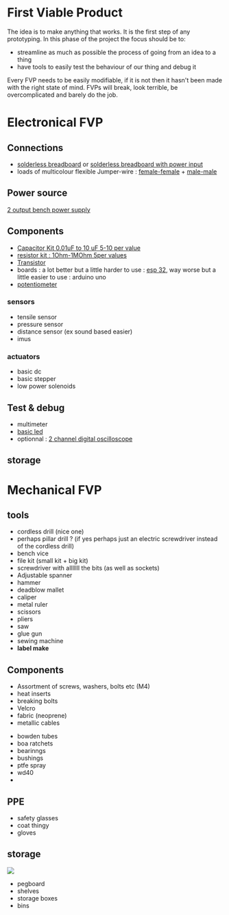 # First Viable Product 

The idea is to make anything that works.
It is the first step of any prototyping. 
In this phase of the project the focus should be to:
- streamline as much as possible the process of going from an idea to a thing
- have tools to easily test the behaviour of our thing and debug it

Every FVP needs to be easily modifiable, if it is not then it hasn't been made with the right state of mind. FVPs will break, look terrible, be overcomplicated and barely do the job.


# Electronical FVP



## Connections

- [solderless breadboard](https://se.farnell.com/en-SE/global-specialties/gs-830/breadboardbus-strips/dp/2295701) or [solderless breadboard with power input](https://se.farnell.com/en-SE/multicomp/mc01004/mounted-breadboard-2420-pin/dp/2503750)
- loads of multicolour flexible Jumper-wire : [female-female](https://se.farnell.com/en-SE/bud-industries/bc-32629/jumper-wire-26awg-7-87inch-40pcs/dp/2762507) + [male-male](https://se.farnell.com/en-SE/multicomp-pro/21-18992/jumper-wire-kit-solderless-breadboard/dp/2855030)

## Power source

[2 output bench power supply](https://se.farnell.com/en-SE/multimetrix/xa3052/power-supply-2ch-30v-5a-adjustable/dp/4903985)
## Components 
- [Capacitor Kit 0.01uF to 10 uF 5-10 per value](https://se.farnell.com/en-SE/wima/wwk-101/capacitor-kit-128-pc-mks02-mks2/dp/1006066)
- [resistor kit : 1Ohm-1MOhm 5per values](https://se.farnell.com/en-SE/elenco/rk-365/kit-contents-365x-standard-values/dp/2819538)
- [Transistor](https://se.farnell.com/en-SE/infineon/irfz44npbf/mosfet-n-55v-41a-to-220/dp/8650225)
- boards : a lot better but a little harder to use : [esp 32](https://se.farnell.com/en-SE/dfrobot/dfr0478/firebeetle-esp32-iot-mcu-arduino/dp/3517881), way worse but a little easier to use : arduino uno
- [potentiometer](https://se.farnell.com/en-SE/bourns/ptv09a-4020f-a103/pot-rotary-10kohm-9mm-20/dp/2519595)

### sensors
- tensile sensor
- pressure sensor
- distance sensor (ex sound based easier)
- imus

### actuators
- basic dc
- basic stepper
- low power solenoids
## Test & debug

- multimeter
- [basic led](https://se.farnell.com/en-SE/pro-signal/psg91918/led-5mm-red-flashing-diffused/dp/4161066)
- optionnal : [2 channel digital oscilloscope](https://se.farnell.com/en-SE/tenma/72-8225a/oscilloscope-2-ch-50mhz-500msps/dp/2499522)



## storage


# Mechanical FVP


## tools
- cordless drill (nice one)
- perhaps pillar drill ? (if yes perhaps just an electric screwdriver instead of the cordless drill)
- bench vice
- file kit (small kit + big kit)
- screwdriver with alllllll the bits (as well as sockets)
- Adjustable spanner
- hammer
- deadblow mallet
- caliper
- metal ruler
- scissors
- pliers
- saw
- glue gun
- sewing machine
- **label make** 

## Components

* Assortment of screws, washers, bolts etc (M4)
* heat inserts
* breaking bolts
* Velcro
* fabric (neoprene)
* metallic cables
- bowden tubes
- boa ratchets
- bearinngs
- bushings
- ptfe spray
- wd40
- 



## PPE
- safety glasses
- coat thingy
- gloves

## storage

![](Pasted%20image%2020250121113503.png)

- pegboard
- shelves
- storage boxes
- bins